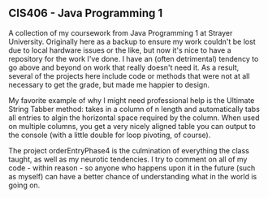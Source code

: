 ## CIS406 - Java Programming 1

A collection of my coursework from Java Programming 1 at Strayer University. Originally here as a backup to ensure my work couldn't be lost due to local hardware issues or the like, but now it's nice to have a repository for the work I've done. I have an (often detrimental) tendency to go above and beyond on work that really doesn't need it. As a result, several of the projects here include code or methods that were not at all necessary to get the grade, but made me happier to design.

My favorite example of why I might need professional help is the Ultimate String Tabber method: takes in a column of n length and automatically tabs all entries to algin the horizontal space required by the column. When used on multiple columns, you get a very nicely aligned table you can output to the console (with a little double for loop pivoting, of course).

The project orderEntryPhase4 is the culmination of everything the class taught, as well as my neurotic tendencies. I try to comment on all of my code - within reason - so anyone who happens upon it in the future (such as myself) can have a better chance of understanding what in the world is going on.
